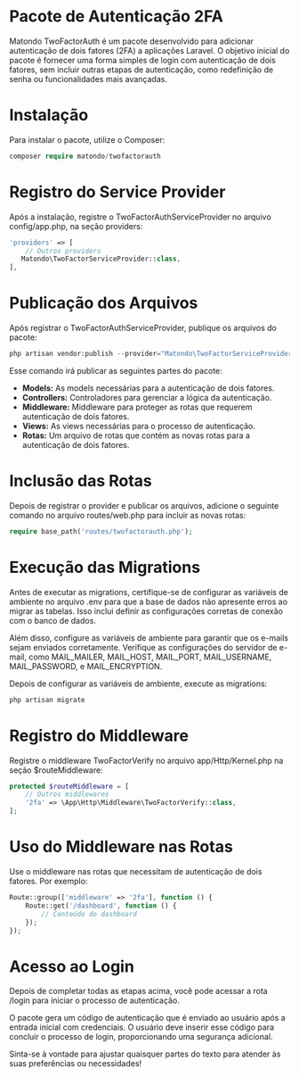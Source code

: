 # Pacote de Autenticação 2FA

Matondo TwoFactorAuth é um pacote desenvolvido para adicionar autenticação de dois fatores (2FA) a aplicações Laravel. O objetivo inicial do pacote é fornecer uma forma simples de login com autenticação de dois fatores, sem incluir outras etapas de autenticação, como redefinição de senha ou funcionalidades mais avançadas.

# Instalação

Para instalar o pacote, utilize o Composer:

```php
composer require matondo/twofactorauth
```

#  Registro do Service Provider

Após a instalação, registre o TwoFactorAuthServiceProvider no arquivo config/app.php, na seção providers:

```php
'providers' => [
    // Outros providers
   Matondo\TwoFactorServiceProvider::class,
],
```

# Publicação dos Arquivos

Após registrar o TwoFactorAuthServiceProvider, publique os arquivos do pacote:

```php
php artisan vendor:publish --provider="Matondo\TwoFactorServiceProvider"
```

Esse comando irá publicar as seguintes partes do pacote:

- **Models:** As models necessárias para a autenticação de dois fatores.
- **Controllers:** Controladores para gerenciar a lógica da autenticação.
- **Middleware:** Middleware para proteger as rotas que requerem autenticação de dois fatores.
- **Views:** As views necessárias para o processo de autenticação.
- **Rotas:** Um arquivo de rotas que contém as novas rotas para a autenticação de dois fatores.

# Inclusão das Rotas

Depois de registrar o provider e publicar os arquivos, adicione o seguinte comando no arquivo routes/web.php para incluir as novas rotas:

```php
require base_path('routes/twofactorauth.php');
```

# Execução das Migrations

Antes de executar as migrations, certifique-se de configurar as variáveis de ambiente no arquivo .env para que a base de dados não apresente erros ao migrar as tabelas. Isso inclui definir as configurações corretas de conexão com o banco de dados.

Além disso, configure as variáveis de ambiente para garantir que os e-mails sejam enviados corretamente. Verifique as configurações do servidor de e-mail, como MAIL_MAILER, MAIL_HOST, MAIL_PORT, MAIL_USERNAME, MAIL_PASSWORD, e MAIL_ENCRYPTION.

Depois de configurar as variáveis de ambiente, execute as migrations:


```php
php artisan migrate
```

# Registro do Middleware

Registre o middleware TwoFactorVerify no arquivo app/Http/Kernel.php na seção $routeMiddleware:

```php
protected $routeMiddleware = [
    // Outros middlewares
    '2fa' => \App\Http\Middleware\TwoFactorVerify::class,
];
```

# Uso do Middleware nas Rotas

Use o middleware nas rotas que necessitam de autenticação de dois fatores. Por exemplo:

```php
Route::group(['middleware' => '2fa'], function () {
    Route::get('/dashboard', function () {
        // Conteúdo do dashboard
    });
});
```

# Acesso ao Login

Depois de completar todas as etapas acima, você pode acessar a rota /login para iniciar o processo de autenticação.

O pacote gera um código de autenticação que é enviado ao usuário após a entrada inicial com credenciais. O usuário deve inserir esse código para concluir o processo de login, proporcionando uma segurança adicional.

Sinta-se à vontade para ajustar quaisquer partes do texto para atender às suas preferências ou necessidades!